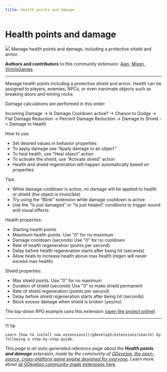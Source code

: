 ```yaml
---
title: Health points and damage
---
```

# Health points and damage

![](https://resources.gdevelop-app.com/assets/Icons/heart-half-full.svg)
Manage health points and damage, including a protective shield and armor.

**Authors and contributors** to this community extension: [4ian](https://gd.games/4ian), [Mixen](https://gd.games/Mixen), [VictrisGames](https://gd.games/VictrisGames).

---

Manage health points including a protective shield and armor. Health can be assigned to players, enemies, NPCs, or even inanimate objects such as breaking doors and mining rocks.

Damage calculations are performed in this order:

Incoming Damage -> Is Damage Cooldown active? -> Chance to Dodge -> Flat Damage Reduction -> Percent Damage Reduction -> Damage to Shield -> Damage to Health

How to use:


- Set desired values in behavior properties
- To apply damage use “Apply damage to an object”
- To heal health, use “Heal object” action
- To activate the shield, use “Activate shield” action
- Health and shield regeneration will happen automatically based on properties
 
Tips:


- While damage cooldown is active, no damage will be applied to health or shield (the object is invincible)
- Try using the “Blink” extension while damage cooldown is active
- Use the “Is just damaged” or "Is just healed" conditions to trigger sound and visual effects

Health properties:


- Starting health points
- Maximum health points. Use "0" for no maximum
- Damage cooldown (seconds) Use "0" for no cooldown
- Rate of health regeneration (points per second)
- Delay before health regeneration starts after being hit (seconds)
- Allow heals to increase health above max health (regen will never exceed max health)

Shield properties:


- Max shield points. Use "0" for no maximum
- Duration of shield (seconds) Use "0" to make shield permanent
- Rate of shield regeneration (points per second)
- Delay before shield regeneration starts after being hit (seconds)
- Block excess damage when shield is broken (yes/no)

The top-down RPG example uses this extension ([open the project online](https://editor.gdevelop.io/?project=example://top-down-rpg)).

---

!!! tip

    Learn [how to install new extensions](/gdevelop5/extensions/search) by following a step-by-step guide.

*This page is an auto-generated reference page about the **Health points and damage** extension, made by the community of [GDevelop, the open-source, cross-platform game engine designed for everyone](https://gdevelop.io/).* Learn more about [all GDevelop community-made extensions here](/gdevelop5/extensions).